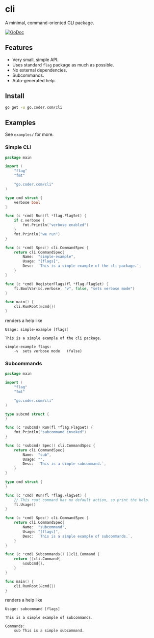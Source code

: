 # cli

A minimal, command-oriented CLI package.

[![GoDoc](https://godoc.org/github.com/golang/gddo?status.svg)](https://godoc.org/go.coder.com/cli)

## Features

- Very small, simple API.
- Uses standard `flag` package as much as possible.
- No external dependencies.
- Subcommands.
- Auto-generated help.

## Install

```bash
go get -u go.coder.com/cli
```

## Examples

See `examples/` for more.

### Simple CLI
```go
package main

import (
    "flag"
    "fmt"

    "go.coder.com/cli"
)

type cmd struct {
    verbose bool
}

func (c *cmd) Run(fl *flag.FlagSet) {
    if c.verbose {
        fmt.Println("verbose enabled")
    }
    fmt.Println("we run")
}

func (c *cmd) Spec() cli.CommandSpec {
    return cli.CommandSpec{
        Name:  "simple-example",
        Usage: "[flags]",
        Desc:  `This is a simple example of the cli package.`,
    }
}

func (c *cmd) RegisterFlags(fl *flag.FlagSet) {
    fl.BoolVar(&c.verbose, "v", false, "sets verbose mode")
}

func main() {
    cli.RunRoot(&cmd{})
}

```
renders a help like

```
Usage: simple-example [flags]

This is a simple example of the cli package.

simple-example flags:
	-v	sets verbose mode	(false)
```

### Subcommands

```go
package main

import (
    "flag"
    "fmt"

    "go.coder.com/cli"
)

type subcmd struct {
}

func (c *subcmd) Run(fl *flag.FlagSet) {
    fmt.Println("subcommand invoked")
}

func (c *subcmd) Spec() cli.CommandSpec {
    return cli.CommandSpec{
        Name:  "sub",
        Usage: "",
        Desc:  `This is a simple subcommand.`,
    }
}

type cmd struct {
}

func (c *cmd) Run(fl *flag.FlagSet) {
    // This root command has no default action, so print the help.
    fl.Usage()
}

func (c *cmd) Spec() cli.CommandSpec {
    return cli.CommandSpec{
        Name:  "subcommand",
        Usage: "[flags]",
        Desc:  `This is a simple example of subcommands.`,
    }
}

func (c *cmd) Subcommands() []cli.Command {
    return []cli.Command{
        &subcmd{},
    }
}

func main() {
    cli.RunRoot(&cmd{})
}
```

renders a help like

```
Usage: subcommand [flags]

This is a simple example of subcommands.

Commands:
	sub	This is a simple subcommand.
```